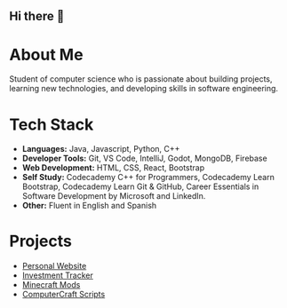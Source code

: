 ## **Hi there 👋**

# **About Me**
Student of computer science who is passionate about building projects, learning new technologies, and developing skills in software engineering.

# Tech Stack
- **Languages:** Java, Javascript, Python, C++ <br>
- **Developer Tools:** Git, VS Code, IntelliJ, Godot, MongoDB, Firebase <br>
- **Web Development:** HTML, CSS, React, Bootstrap <br>
- **Self Study:** Codecademy C++ for Programmers, Codecademy Learn Bootstrap, Codecademy Learn Git & GitHub, Career Essentials in Software Development by Microsoft and LinkedIn. <br>
- **Other:** Fluent in English and Spanish

# **Projects**
- [Personal Website](https://personal-website-chi-self-37.vercel.app/) <br>
- [Investment Tracker](https://github.com/Koganee/Python_Investment_Tracker) <br>
- [Minecraft Mods](https://www.curseforge.com/members/kogane/projects) <br>
- [ComputerCraft Scripts](https://github.com/Koganee/computercraft_scripts)

